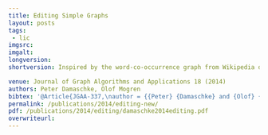 ```yaml
---
title: Editing Simple Graphs
layout: posts
tags:
 - lic
imgsrc: 
imgalt: 
longversion:
shortversion: Inspired by the word-co-occurrence graph from Wikipedia documents, this paper presents an FPT approach to cluster the words.

venue: Journal of Graph Algorithms and Applications 18 (2014)
authors: Peter Damaschke, Olof Mogren
bibtex: '@Article{JGAA-337,\nauthor = {{Peter} {Damaschke} and {Olof} {Mogren}},\ntitle = {Editing Simple Graphs},\njournal = {Journal of Graph Algorithms and Applications},\nyear = {2014},\nvolume = {18},\nnumber = {4},\npages = {557--576},\ndoi = {10.7155/jgaa.00337}\n}'
permalink: /publications/2014/editing-new/
pdf: /publications/2014/editing/damaschke2014editing.pdf
overwriteurl: 
---
```


